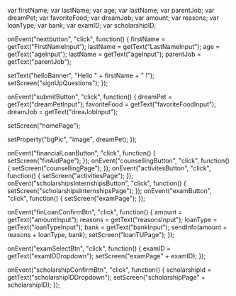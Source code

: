var firstName;
var lastName;
var age;
var lastName;
var parentJob;
var dreamPet;
var favoriteFood;
var dreamJob;
var amount;
var reasons;
var loanType;
var bank;
var examID;
var scholarshipID;

onEvent("nextbutton", "click", function() {
  firstName = getText("FirstNameInput");
  lastName = getText("LastNameInput");
  age = getText("ageInput");
  lastName = getText("ageInput");
  parentJob = getText("parentJob");
  
  setText("helloBanner", "Hello " + firstName + " !");
  setScreen("signUpQuestions");
});

onEvent("submitButton", "click", function() {
  dreamPet = getText("dreamPetInput");
  favoriteFood = getText("favoriteFoodInput");
  dreamJob = getText("dreaJobInput");

  setScreen("homePage");
  
  setProperty("bgPic", "image", dreamPet);
});

onEvent("financialLoanButton", "click", function() {
  setScreen("finAidPage");
});
onEvent("counsellingButton", "click", function() {
  setScreen("counsellingPage");
});
onEvent("activitesButton", "click", function() {
  setScreen("activitiesPage");
});
onEvent("scholarshipsInternshipsButton", "click", function() {
  setScreen("scholarshipsInternshipsPage");
});
onEvent("examButton", "click", function() {
  setScreen("examPage");
});

onEvent("finLoanConfirmBtn", "click", function() {
  amount = getText("amountInput");
  reasons = getText("reasonsInput");
  loanType = getText("loanTypeInput");
  bank = getText("bankInput");
  sendInfo(amount + reasons + loanType, bank);
  setScreen("loanTUPage");
});

onEvent("examSelectBtn", "click", function() {
  examID = getText("examIDDropdown");
  setScreen("examPage" + examID);
});

onEvent("scholarshipConfirmBtn", "click", function() {
  scholarshipId = getText("scholarshipIDDropdown");
  setScreen("scholarshipPage" + scholarshipID);
});
